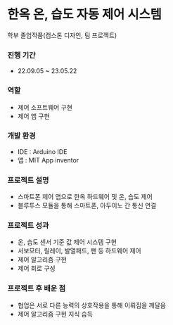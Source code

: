 # 한옥 온, 습도 자동 제어 시스템
학부 졸업작품(캡스톤 디자인, 팀 프로젝트)

### 진행 기간 
- 22.09.05 ~ 23.05.22

### 역할
- 제어 소프트웨어 구현
- 제어 앱 구현

### 개발 환경
- IDE : Arduino IDE
- 앱 : MIT App inventor

### 프로젝트 설명
- 스마트폰 제어 앱으로 한옥 하드웨어 및 온, 습도 제어
- 블루투스 모듈을 통해 스마트폰, 아두이노 간 통신 연결

### 프로젝트 성과
- 온, 습도 센서 기준 값 제어 시스템 구현
- 서보모터, 릴레이, 발열패드, 팬 등 하드웨어 제어
- 제어 알고리즘 구현
- 제어 회로 구성

### 프로젝트 후 배운 점
- 협업은 서로 다른 능력의 상호작용을 통해 이뤄짐을 깨달음
- 제어 알고리즘 구현 지식 습득
  
